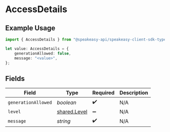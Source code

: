 # AccessDetails

## Example Usage

```typescript
import { AccessDetails } from "@speakeasy-api/speakeasy-client-sdk-typescript/sdk/models/shared";

let value: AccessDetails = {
    generationAllowed: false,
    message: "<value>",
};
```

## Fields

| Field                                               | Type                                                | Required                                            | Description                                         |
| --------------------------------------------------- | --------------------------------------------------- | --------------------------------------------------- | --------------------------------------------------- |
| `generationAllowed`                                 | *boolean*                                           | :heavy_check_mark:                                  | N/A                                                 |
| `level`                                             | [shared.Level](../../../sdk/models/shared/level.md) | :heavy_minus_sign:                                  | N/A                                                 |
| `message`                                           | *string*                                            | :heavy_check_mark:                                  | N/A                                                 |